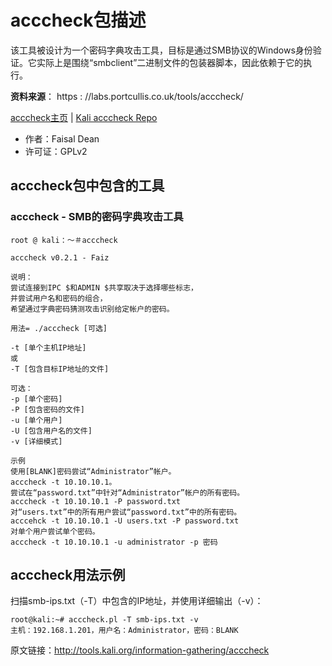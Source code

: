 # acccheck包描述

该工具被设计为一个密码字典攻击工具，目标是通过SMB协议的Windows身份验证。它实际上是围绕“smbclient”二进制文件的包装器脚本，因此依赖于它的执行。

**资料来源**： https : //labs.portcullis.co.uk/tools/acccheck/ 

[acccheck主页](http://labs.portcullis.co.uk/application/acccheck) | [Kali acccheck Repo](http://git.kali.org/gitweb/?p=packages/acccheck.git;a=summary)

- 作者：Faisal Dean
- 许可证：GPLv2

## acccheck包中包含的工具

### acccheck - SMB的密码字典攻击工具

```
root @ kali：〜＃acccheck 

acccheck v0.2.1 - Faiz 

说明：
尝试连接到IPC $和ADMIN $共享取决于选择哪些标志，
并尝试用户名和密码的组合，
希望通过字典密码猜测攻击识别给定帐户的密码。

用法= ./acccheck [可选] 

-t [单个主机IP地址] 
或 
-T [包含目标IP地址的文件] 

可选：
-p [单个密码] 
-P [包含密码的文件] 
-u [单个用户]
-U [包含用户名的文件] 
-v [详细模式] 

示例
使用[BLANK]密码尝试“Administrator”帐户。
acccheck -t 10.10.10.1。
尝试在“password.txt”中针对“Administrator”帐户的所有密码。
acccheck -t 10.10.10.1 -P password.txt 
对“users.txt”中的所有用户尝试“password.txt”中的所有密码。
acccehck -t 10.10.10.1 -U users.txt -P password.txt 
对单个用户尝试单个密码。
acccheck -t 10.10.10.1 -u administrator -p 密码
```

## acccheck用法示例

扫描smb-ips.txt（-T）中包含的IP地址，并使用详细输出（-v）：

```
root@kali:~# acccheck.pl -T smb-ips.txt -v
主机：192.168.1.201，用户名：Administrator，密码：BLANK
```

原文链接：http://tools.kali.org/information-gathering/acccheck
